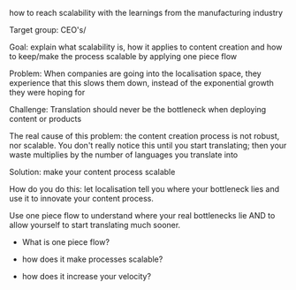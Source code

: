 how to reach scalability with the learnings from the manufacturing industry

Target group: CEO's/

Goal: explain what scalability is, how it applies to content creation and how to keep/make the process scalable by applying one piece flow


Problem: 
When companies are going into the localisation space, they experience that this slows them down, instead of the exponential growth they were hoping for

Challenge:
Translation should never be the bottleneck when deploying content or products

The real cause of this problem: the content creation process is not robust, nor scalable. You don't really notice this until you start translating; then your waste multiplies by the number of languages you translate into

Solution: make your content process scalable

How do you do this: let localisation tell you where your bottleneck lies and use it to innovate your content process. 

Use one piece flow to understand where your real bottlenecks lie AND to allow yourself to start translating much sooner. 

- What is one piece flow? 

- how does it make processes scalable? 

- how does it increase your velocity? 



